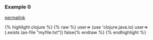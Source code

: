 ### Example 0
[permalink](#example-0)

{% highlight clojure %}
{% raw %}
user=> (use 'clojure.java.io)
user=> (.exists (as-file "myfile.txt"))
false{% endraw %}
{% endhighlight %}


